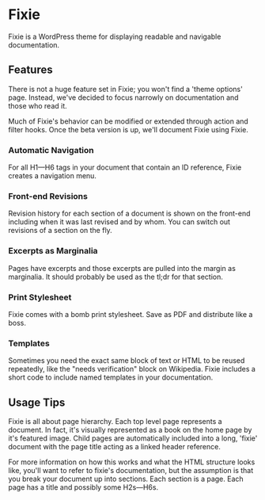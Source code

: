 # Fixie
Fixie is a WordPress theme for displaying readable and navigable documentation.

## Features
There is not a huge feature set in Fixie; you won't find a 'theme options' page. Instead, we've decided to focus narrowly on documentation and those who read it.

Much of Fixie's behavior can be modified or extended through action and filter hooks. Once the beta version is up, we'll document Fixie using Fixie.

### Automatic Navigation
For all H1—H6 tags in your document that contain an ID reference, Fixie creates a navigation menu.

### Front-end Revisions
Revision history for each section of a document is shown on the front-end including when it was last revised and by whom. You can switch out revisions of a section on the fly.

### Excerpts as Marginalia
Pages have excerpts and those excerpts are pulled into the margin as marginalia. It should probably be used as the tl;dr for that section.

### Print Stylesheet
Fixie comes with a bomb print stylesheet. Save as PDF and distribute like a boss.

### Templates
Sometimes you need the exact same block of text or HTML to be reused repeatedly, like the "needs verification" block on Wikipedia. Fixie includes a short code to include named templates in your documentation.

## Usage Tips
Fixie is all about page hierarchy. Each top level page represents a document. In fact, it's visually represented as a book on the home page by it's featured image. Child pages are automatically included into a long, 'fixie' document with the page title acting as a linked header reference.

For more information on how this works and what the HTML structure looks like, you'll want to refer to fixie's documentation, but the assumption is that you break your document up into sections. Each section is a page. Each page has a title and possibly some H2s—H6s.